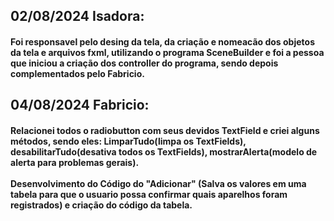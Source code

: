 ## 02/08/2024 Isadora: 
#### Foi responsavel pelo desing da tela, da criação e nomeacão dos objetos da tela e arquivos fxml, utilizando o programa SceneBuilder e foi a pessoa que iniciou a criação dos controller do programa, sendo depois complementados pelo Fabricio. 
## 04/08/2024 Fabricio:
#### Relacionei todos o radiobutton com seus devidos TextField e criei alguns métodos, sendo eles: LimparTudo(limpa os TextFields), desabilitarTudo(desativa todos os TextFields), mostrarAlerta(modelo de alerta para problemas gerais).<br><br> Desenvolvimento do Código do "Adicionar" (Salva os valores em uma tabela para que o usuario possa confirmar quais aparelhos foram registrados) e criação do código da tabela.
